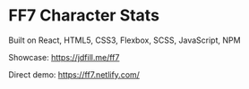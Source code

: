 <h1>FF7 Character Stats</h1>

Built on React, HTML5, CSS3, Flexbox, SCSS, JavaScript, NPM

Showcase: https://jdfill.me/ff7

Direct demo: https://ff7.netlify.com/

